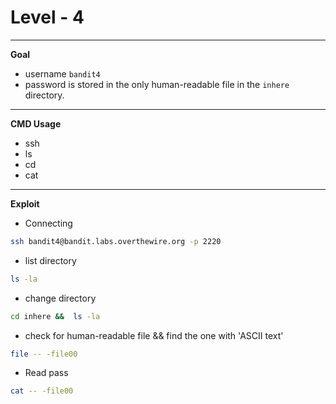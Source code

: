 # Level - 4
---

**Goal**
- username `bandit4`
- password is stored in the only human-readable file in the `inhere` directory.

---
**CMD Usage**
- ssh
- ls
- cd
- cat

---
**Exploit**
- Connecting
```bash
ssh bandit4@bandit.labs.overthewire.org -p 2220
```
- list directory
```bash
ls -la
```
- change directory
```bash
cd inhere &&  ls -la
```
- check for human-readable file && find the one with 'ASCII text'
```bash
file -- -file00
```
- Read pass
```bash
cat -- -file00
```